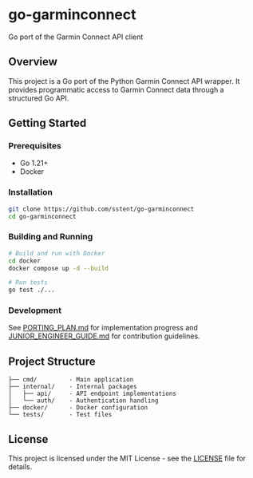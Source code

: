 # go-garminconnect

Go port of the Garmin Connect API client

## Overview
This project is a Go port of the Python Garmin Connect API wrapper. It provides programmatic access to Garmin Connect data through a structured Go API.

## Getting Started

### Prerequisites
- Go 1.21+
- Docker

### Installation
```sh
git clone https://github.com/sstent/go-garminconnect
cd go-garminconnect
```

### Building and Running
```sh
# Build and run with Docker
cd docker
docker compose up -d --build

# Run tests
go test ./...
```

### Development
See [PORTING_PLAN.md](PORTING_PLAN.md) for implementation progress and [JUNIOR_ENGINEER_GUIDE.md](JUNIOR_ENGINEER_GUIDE.md) for contribution guidelines.

## Project Structure
```
├── cmd/         - Main application
├── internal/    - Internal packages
│   ├── api/     - API endpoint implementations
│   └── auth/    - Authentication handling
├── docker/      - Docker configuration
└── tests/       - Test files
```

## License
This project is licensed under the MIT License - see the [LICENSE](LICENSE) file for details.
